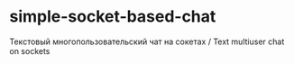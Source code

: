 # simple-socket-based-chat
Текстовый многопользовательский чат на сокетах / Text multiuser chat on sockets
